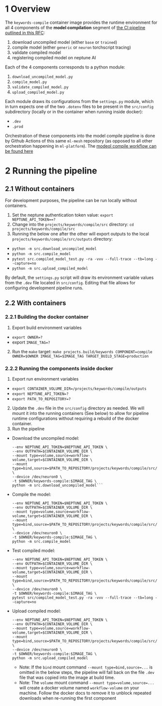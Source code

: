 # 1 Overview

The `keywords-compile` container image provides the runtime environment for all 4 components of the
**model compilation** segment of [the CI pipeline outlined in this RFC](https://onclusive01-my.sharepoint.com/:w:/g/personal/sebastian_scherer_onclusive_com/EXMw2nQrwSpBn4uKzY90Hb4BBFq1NHsYByDAo9-uc83iLg?e=B9ULGd):

1. download uncompiled model (either `base` or `trained`)
2. compile model (either `generic` or `neuron` torchscript tracing)
3. validate compiled model
4. registering compiled model on neptune AI

Each of the 4 components corresponds to a python module:

1. `download_uncompiled_model.py`
2. `compile_model.py`
3. `validate_compiled_model.py`
4. `upload_compiled_model.py`

Each module draws its configurations from the `settings.py` module, which in turn expects one of the two `.dotenv` files to be present in the `src/config` subdirectory (locally or in the container when running inside docker):

- `.dev`
- `.prod`

Orchestration of these components into the model compile pipeline is done by Github Actions of this same `ml-mesh` repository (as opposed to all other orchestration happening in `ml-platform`). The [modeol compile workflow can be found here](#add-link-here)

# 2 Running the pipeline

## 2.1 Without containers

For development purposes, the pipeline can be run locally without containers. 

1. Set the neptune authentication token value: `export NEPTUNE_API_TOKEN==?`
2. Change into the `projects/keywords/compile/src` directory: `cd projects/keywords/compile/src`
3. Running the below one after the other will export outputs to the local `projects/keywords/compile/src/outputs` directory:
  - `python -m src.download_uncompiled_model`
  - `python -m src.compile_model`
  - `pytest src.compiled_model_test.py -ra -vvv --full-trace --tb=long --capture=no`
  - `python -m src.upload_compiled_model`

By default, the `settings.py` script will draw its environment variable values from the `.dev` file located in `src/config`. Editing that file allows for configuring development pipeline runs.

## 2.2 With containers

### 2.2.1 Building the docker container

1. Export build environment variables
  - `export OWNER=?`
  - export `IMAGE_TAG=?`
2. Run the `make` target: `make projects.build/keywords COMPONENT=compile OWNER=$OWNER IMAGE_TAG=$IMAGE_TAG TARGET_BUILD_STAGE=production`

### 2.2.2 Running the components inside docker

1. Export run environment variables
  - `export CONTAINER_VOLUME_DIR=/projects/keywords/compile/outputs`
  - `export NEPTUNE_API_TOKEN=?`
  - `export PATH_TO_REPOSITORY=?`

2. Update the `.dev` file in the `src/config` directory as needed. We will mount it into the running containers (See below) to allow for pipeline runtime configurations without requiring a rebuild of the docker container.
3. Run the pipeline
  - Download the uncompiled model: 
    ```docker run \
    --env NEPTUNE_API_TOKEN=$NEPTUNE_API_TOKEN \
    --env OUTPATH=$CONTAINER_VOLUME_DIR \
    --mount type=volume,source=workflow-volume,target=$CONTAINER_VOLUME_DIR \
    --mount type=bind,source=$PATH_TO_REPOSITORY/projects/keywords/compile/src/config/,target=/projects/keywords/compile/src/config,readonly \
    --device /dev/neuron0 \
    -t $OWNER/keywords-compile:$IMAGE_TAG \
    python -m src.download_uncompiled_model```
  - Compile the model: 
    ```docker run \
    --env NEPTUNE_API_TOKEN=$NEPTUNE_API_TOKEN \
    --env OUTPATH=$CONTAINER_VOLUME_DIR \
    --mount type=volume,source=workflow-volume,target=$CONTAINER_VOLUME_DIR \
    --mount type=bind,source=$PATH_TO_REPOSITORY/projects/keywords/compile/src/config/,target=/projects/keywords/compile/src/config,readonly \
    --device /dev/neuron0 \
    -t $OWNER/keywords-compile:$IMAGE_TAG \
    python -m src.compile_model
    ```
  - Test compiled model:
    ```docker run \
    --env NEPTUNE_API_TOKEN=$NEPTUNE_API_TOKEN \
    --env OUTPATH=$CONTAINER_VOLUME_DIR \
    --mount type=volume,source=workflow-volume,target=$CONTAINER_VOLUME_DIR \
    --mount type=bind,source=$PATH_TO_REPOSITORY/projects/keywords/compile/src/config/,target=/projects/keywords/compile/src/config,readonly \
    --device /dev/neuron0 \
    -t $OWNER/keywords-compile:$IMAGE_TAG \
    pytest src/compiled_model_test.py -ra -vvv --full-trace --tb=long --capture=no
    ```
  - Upload compiled model:
    ```docker run \
    --env NEPTUNE_API_TOKEN=$NEPTUNE_API_TOKEN \
    --env OUTPATH=$CONTAINER_VOLUME_DIR \
    --mount type=volume,source=workflow-volume,target=$CONTAINER_VOLUME_DIR \
    --mount type=bind,source=$PATH_TO_REPOSITORY/projects/keywords/compile/src/config/,target=/projects/keywords/compile/src/config,readonly \
    --device /dev/neuron0 \
    -t $OWNER/keywords-compile:$IMAGE_TAG \
    python -m src.upload_compiled_model
    ```
    - Note: If the `bind` mount command `--mount type=bind,source=...` is omitted in the below steps, the pipeline will fall back on the file `.dev` file that was copied into the image at build time.
    - Note: The `volume` mount command `--mount type=volume,source=...` will create a docker volume named `workflow-volume` on your machine. Follow the docker docs to remove it to unblock repeated downloads when re-running the first component